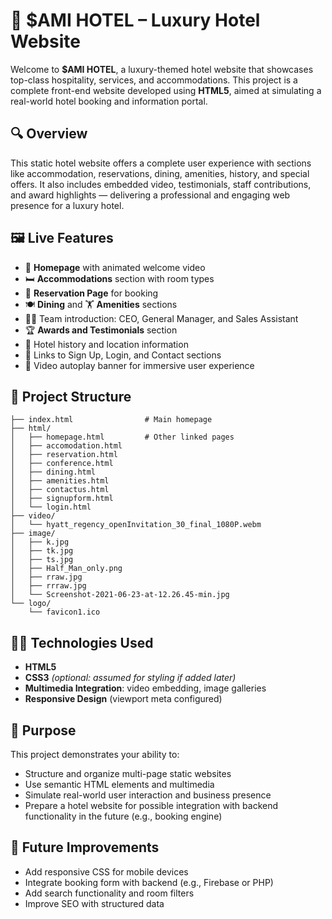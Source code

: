 
# 🌟 \$AMI HOTEL – Luxury Hotel Website

Welcome to **\$AMI HOTEL**, a luxury-themed hotel website that showcases top-class hospitality, services, and accommodations. This project is a complete front-end website developed using **HTML5**, aimed at simulating a real-world hotel booking and information portal.

## 🔍 Overview

This static hotel website offers a complete user experience with sections like accommodation, reservations, dining, amenities, history, and special offers. It also includes embedded video, testimonials, staff contributions, and award highlights — delivering a professional and engaging web presence for a luxury hotel.

## 🖼️ Live Features

* 🏨 **Homepage** with animated welcome video
* 🛏️ **Accommodations** section with room types
* 📅 **Reservation Page** for booking
* 🍽️ **Dining** and 🏋️ **Amenities** sections
* 🧑‍💼 Team introduction: CEO, General Manager, and Sales Assistant
* 🏆 **Awards and Testimonials** section
* 📜 Hotel history and location information
* 🔗 Links to Sign Up, Login, and Contact sections
* 🎥 Video autoplay banner for immersive user experience

## 📁 Project Structure

```
├── index.html                # Main homepage
├── html/
│   ├── homepage.html         # Other linked pages
│   ├── accomodation.html
│   ├── reservation.html
│   ├── conference.html
│   ├── dining.html
│   ├── amenities.html
│   ├── contactus.html
│   ├── signupform.html
│   └── login.html
├── video/
│   └── hyatt_regency_openInvitation_30_final_1080P.webm
├── image/
│   ├── k.jpg
│   ├── tk.jpg
│   ├── ts.jpg
│   ├── Half_Man_only.png
│   ├── rraw.jpg
│   ├── rrraw.jpg
│   └── Screenshot-2021-06-23-at-12.26.45-min.jpg
└── logo/
    └── favicon1.ico
```

## 🧑‍💻 Technologies Used

* **HTML5**
* **CSS3** *(optional: assumed for styling if added later)*
* **Multimedia Integration**: video embedding, image galleries
* **Responsive Design** (viewport meta configured)

## 🎯 Purpose

This project demonstrates your ability to:

* Structure and organize multi-page static websites
* Use semantic HTML elements and multimedia
* Simulate real-world user interaction and business presence
* Prepare a hotel website for possible integration with backend functionality in the future (e.g., booking engine)

## 📌 Future Improvements

* Add responsive CSS for mobile devices
* Integrate booking form with backend (e.g., Firebase or PHP)
* Add search functionality and room filters
* Improve SEO with structured data


